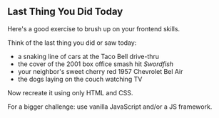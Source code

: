 ## Last Thing You Did Today

Here's a good exercise to brush up on your frontend skills.

Think of the last thing you did or saw today:
* a snaking line of cars at the Taco Bell drive-thru
* the cover of the 2001 box office smash hit *Swordfish*
* your neighbor's sweet cherry red 1957 Chevrolet Bel Air
* the dogs laying on the couch watching TV

Now recreate it using only HTML and CSS.

For a bigger challenge: use vanilla JavaScript and/or a JS framework.
